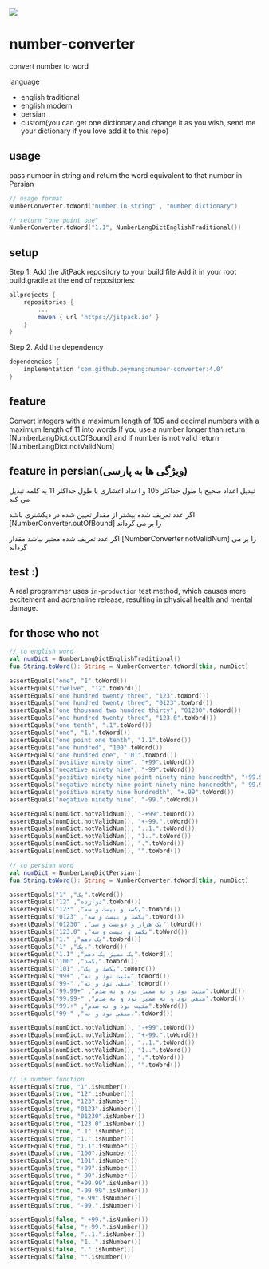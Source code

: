 [![](https://jitpack.io/v/peymang/number-converter.svg)](https://jitpack.io/#peymang/number-converter)

# number-converter
convert number to word

language
* english traditional
* english modern
* persian
* custom(you can get one dictionary and change it as you wish, send me your dictionary if you love add it to this repo)

## usage
pass number in string and return the word equivalent to that number in Persian

```kotlin
// usage format
NumberConverter.toWord("number in string" , "number dictionary")

// return "one point one"
NumberConverter.toWord("1.1", NumberLangDictEnglishTraditional())
```
## setup
Step 1. Add the JitPack repository to your build file
Add it in your root build.gradle at the end of repositories:
```gradle
allprojects {
    repositories {
        ...
        maven { url 'https://jitpack.io' }
    }
}
```

Step 2. Add the dependency
```gradle
dependencies {
    implementation 'com.github.peymang:number-converter:4.0'
}
```



## feature
Convert integers with a maximum length of 105 and decimal numbers with a maximum length of 11 into words
If you use a number longer than return [NumberLangDict.outOfBound] and if number is not valid return [NumberLangDict.notValidNum]

## feature in persian(ویژگی ها به پارسی)
تبدیل اعداد صحیح با طول حداکثر 105 و اعداد اعشاری با طول حداکثر 11  به کلمه تبدیل می کند

اگر عدد تعریف شده بیشتر از مقدار تعیین شده در دیکشنری باشد 
[NumberConverter.outOfBound]
را بر می گرداند

اگر عدد تعریف شده معتبر نباشد مقدار
[NumberConverter.notValidNum]
را بر می گرداند

## test :)
A real programmer uses `in-production` test method, which causes more excitement and adrenaline release, resulting in physical health and mental damage.


## for those who not 
```kotlin
// to english word
val numDict = NumberLangDictEnglishTraditional()
fun String.toWord(): String = NumberConverter.toWord(this, numDict)

assertEquals("one", "1".toWord())
assertEquals("twelve", "12".toWord())
assertEquals("one hundred twenty three", "123".toWord())
assertEquals("one hundred twenty three", "0123".toWord())
assertEquals("one thousand two hundred thirty", "01230".toWord())
assertEquals("one hundred twenty three", "123.0".toWord())
assertEquals("one tenth", ".1".toWord())
assertEquals("one", "1.".toWord())
assertEquals("one point one tenth", "1.1".toWord())
assertEquals("one hundred", "100".toWord())
assertEquals("one hundred one", "101".toWord())
assertEquals("positive ninety nine", "+99".toWord())
assertEquals("negative ninety nine", "-99".toWord())
assertEquals("positive ninety nine point ninety nine hundredth", "+99.99".toWord())
assertEquals("negative ninety nine point ninety nine hundredth", "-99.99".toWord())
assertEquals("positive ninety nine hundredth", "+.99".toWord())
assertEquals("negative ninety nine", "-99.".toWord())

assertEquals(numDict.notValidNum(), "-+99".toWord())
assertEquals(numDict.notValidNum(), "+-99.".toWord())
assertEquals(numDict.notValidNum(), "..1.".toWord())
assertEquals(numDict.notValidNum(), "1..".toWord())
assertEquals(numDict.notValidNum(), ".".toWord())
assertEquals(numDict.notValidNum(), "".toWord())

// to persian word
val numDict = NumberLangDictPersian()
fun String.toWord(): String = NumberConverter.toWord(this, numDict)

assertEquals("یک", "1".toWord())
assertEquals("دوازده", "12".toWord())
assertEquals("یکصد و بیست و سه", "123".toWord())
assertEquals("یکصد و بیست و سه", "0123".toWord())
assertEquals("یک هزار و دویست و سی", "01230".toWord())
assertEquals("یکصد و بیست و سه", "123.0".toWord())
assertEquals("یک دهم", ".1".toWord())
assertEquals("یک", "1.".toWord())
assertEquals("یک ممیز یک دهم", "1.1".toWord())
assertEquals("یکصد", "100".toWord())
assertEquals("یکصد و یک", "101".toWord())
assertEquals("مثبت نود و نه", "+99".toWord())
assertEquals("منفی نود و نه", "-99".toWord())
assertEquals("مثبت نود و نه ممیز نود و نه صدم", "+99.99".toWord())
assertEquals("منفی نود و نه ممیز نود و نه صدم", "-99.99".toWord())
assertEquals("مثبت نود و نه صدم", "+.99".toWord())
assertEquals("منفی نود و نه", "-99.".toWord())

assertEquals(numDict.notValidNum(), "-+99".toWord())
assertEquals(numDict.notValidNum(), "+-99.".toWord())
assertEquals(numDict.notValidNum(), "..1.".toWord())
assertEquals(numDict.notValidNum(), "1..".toWord())
assertEquals(numDict.notValidNum(), ".".toWord())
assertEquals(numDict.notValidNum(), "".toWord())

// is number function
assertEquals(true, "1".isNumber())
assertEquals(true, "12".isNumber())
assertEquals(true, "123".isNumber())
assertEquals(true, "0123".isNumber())
assertEquals(true, "01230".isNumber())
assertEquals(true, "123.0".isNumber())
assertEquals(true, ".1".isNumber())
assertEquals(true, "1.".isNumber())
assertEquals(true, "1.1".isNumber())
assertEquals(true, "100".isNumber())
assertEquals(true, "101".isNumber())
assertEquals(true, "+99".isNumber())
assertEquals(true, "-99".isNumber())
assertEquals(true, "+99.99".isNumber())
assertEquals(true, "-99.99".isNumber())
assertEquals(true, "+.99".isNumber())
assertEquals(true, "-99.".isNumber())

assertEquals(false, "-+99.".isNumber())
assertEquals(false, "+-99.".isNumber())
assertEquals(false, "..1.".isNumber())
assertEquals(false, "1..".isNumber())
assertEquals(false, ".".isNumber())
assertEquals(false, "".isNumber())
```